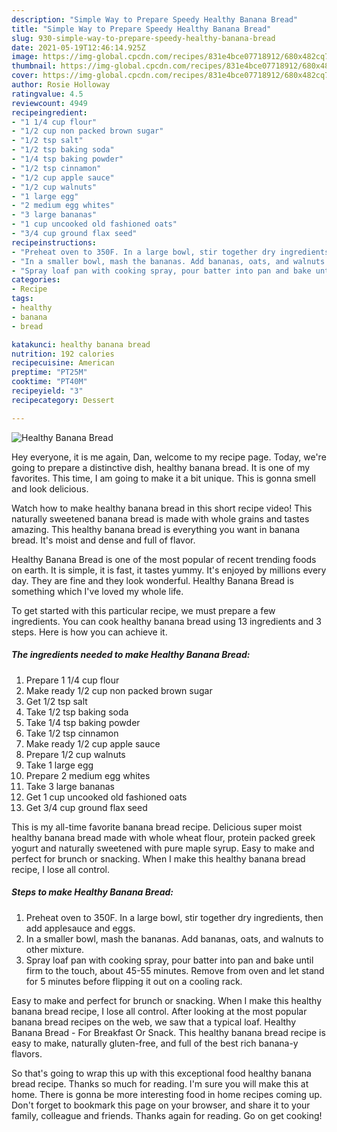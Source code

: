 ```yaml
---
description: "Simple Way to Prepare Speedy Healthy Banana Bread"
title: "Simple Way to Prepare Speedy Healthy Banana Bread"
slug: 930-simple-way-to-prepare-speedy-healthy-banana-bread
date: 2021-05-19T12:46:14.925Z
image: https://img-global.cpcdn.com/recipes/831e4bce07718912/680x482cq70/healthy-banana-bread-recipe-main-photo.jpg
thumbnail: https://img-global.cpcdn.com/recipes/831e4bce07718912/680x482cq70/healthy-banana-bread-recipe-main-photo.jpg
cover: https://img-global.cpcdn.com/recipes/831e4bce07718912/680x482cq70/healthy-banana-bread-recipe-main-photo.jpg
author: Rosie Holloway
ratingvalue: 4.5
reviewcount: 4949
recipeingredient:
- "1 1/4 cup flour"
- "1/2 cup non packed brown sugar"
- "1/2 tsp salt"
- "1/2 tsp baking soda"
- "1/4 tsp baking powder"
- "1/2 tsp cinnamon"
- "1/2 cup apple sauce"
- "1/2 cup walnuts"
- "1 large egg"
- "2 medium egg whites"
- "3 large bananas"
- "1 cup uncooked old fashioned oats"
- "3/4 cup ground flax seed"
recipeinstructions:
- "Preheat oven to 350F. In a large bowl, stir together dry ingredients, then add applesauce and eggs."
- "In a smaller bowl, mash the bananas. Add bananas, oats, and walnuts to other mixture."
- "Spray loaf pan with cooking spray, pour batter into pan and bake until firm to the touch, about 45-55 minutes. Remove from oven and let stand for 5 minutes before flipping it out on a cooling rack."
categories:
- Recipe
tags:
- healthy
- banana
- bread

katakunci: healthy banana bread 
nutrition: 192 calories
recipecuisine: American
preptime: "PT25M"
cooktime: "PT40M"
recipeyield: "3"
recipecategory: Dessert

---
```



![Healthy Banana Bread](https://img-global.cpcdn.com/recipes/831e4bce07718912/680x482cq70/healthy-banana-bread-recipe-main-photo.jpg)

Hey everyone, it is me again, Dan, welcome to my recipe page. Today, we're going to prepare a distinctive dish, healthy banana bread. It is one of my favorites. This time, I am going to make it a bit unique. This is gonna smell and look delicious.

Watch how to make healthy banana bread in this short recipe video! This naturally sweetened banana bread is made with whole grains and tastes amazing. This healthy banana bread is everything you want in banana bread. It&#39;s moist and dense and full of flavor.

Healthy Banana Bread is one of the most popular of recent trending foods on earth. It is simple, it is fast, it tastes yummy. It's enjoyed by millions every day. They are fine and they look wonderful. Healthy Banana Bread is something which I've loved my whole life.


To get started with this particular recipe, we must prepare a few ingredients. You can cook healthy banana bread using 13 ingredients and 3 steps. Here is how you can achieve it.

<!--inarticleads1-->

##### The ingredients needed to make Healthy Banana Bread:

1. Prepare 1 1/4 cup flour
1. Make ready 1/2 cup non packed brown sugar
1. Get 1/2 tsp salt
1. Take 1/2 tsp baking soda
1. Take 1/4 tsp baking powder
1. Take 1/2 tsp cinnamon
1. Make ready 1/2 cup apple sauce
1. Prepare 1/2 cup walnuts
1. Take 1 large egg
1. Prepare 2 medium egg whites
1. Take 3 large bananas
1. Get 1 cup uncooked old fashioned oats
1. Get 3/4 cup ground flax seed


This is my all-time favorite banana bread recipe. Delicious super moist healthy banana bread made with whole wheat flour, protein packed greek yogurt and naturally sweetened with pure maple syrup. Easy to make and perfect for brunch or snacking. When I make this healthy banana bread recipe, I lose all control. 

<!--inarticleads2-->

##### Steps to make Healthy Banana Bread:

1. Preheat oven to 350F. In a large bowl, stir together dry ingredients, then add applesauce and eggs.
1. In a smaller bowl, mash the bananas. Add bananas, oats, and walnuts to other mixture.
1. Spray loaf pan with cooking spray, pour batter into pan and bake until firm to the touch, about 45-55 minutes. Remove from oven and let stand for 5 minutes before flipping it out on a cooling rack.


Easy to make and perfect for brunch or snacking. When I make this healthy banana bread recipe, I lose all control. After looking at the most popular banana bread recipes on the web, we saw that a typical loaf. Healthy Banana Bread - For Breakfast Or Snack. This healthy banana bread recipe is easy to make, naturally gluten-free, and full of the best rich banana-y flavors. 

So that's going to wrap this up with this exceptional food healthy banana bread recipe. Thanks so much for reading. I'm sure you will make this at home. There is gonna be more interesting food in home recipes coming up. Don't forget to bookmark this page on your browser, and share it to your family, colleague and friends. Thanks again for reading. Go on get cooking!
